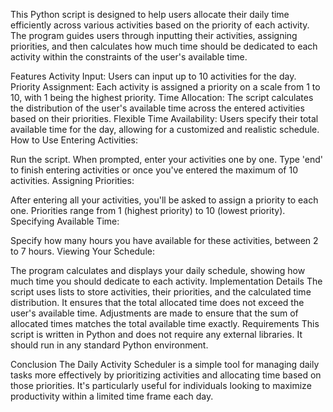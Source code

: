 This Python script is designed to help users allocate their daily time efficiently across various activities based on the priority of each activity. The program guides users through inputting their activities, assigning priorities, and then calculates how much time should be dedicated to each activity within the constraints of the user's available time.

Features
Activity Input: Users can input up to 10 activities for the day.
Priority Assignment: Each activity is assigned a priority on a scale from 1 to 10, with 1 being the highest priority.
Time Allocation: The script calculates the distribution of the user's available time across the entered activities based on their priorities.
Flexible Time Availability: Users specify their total available time for the day, allowing for a customized and realistic schedule.
How to Use
Entering Activities:

Run the script.
When prompted, enter your activities one by one.
Type 'end' to finish entering activities or once you've entered the maximum of 10 activities.
Assigning Priorities:

After entering all your activities, you'll be asked to assign a priority to each one. Priorities range from 1 (highest priority) to 10 (lowest priority).
Specifying Available Time:

Specify how many hours you have available for these activities, between 2 to 7 hours.
Viewing Your Schedule:

The program calculates and displays your daily schedule, showing how much time you should dedicate to each activity.
Implementation Details
The script uses lists to store activities, their priorities, and the calculated time distribution.
It ensures that the total allocated time does not exceed the user's available time.
Adjustments are made to ensure that the sum of allocated times matches the total available time exactly.
Requirements
This script is written in Python and does not require any external libraries. It should run in any standard Python environment.

Conclusion
The Daily Activity Scheduler is a simple tool for managing daily tasks more effectively by prioritizing activities and allocating time based on those priorities. It's particularly useful for individuals looking to maximize productivity within a limited time frame each day.
